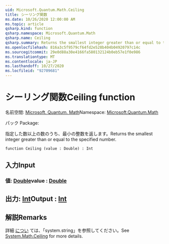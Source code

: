 ```yaml
---
uid: Microsoft.Quantum.Math.Ceiling
title: シーリング関数
ms.date: 10/26/2020 12:00:00 AM
ms.topic: article
qsharp.kind: function
qsharp.namespace: Microsoft.Quantum.Math
qsharp.name: Ceiling
qsharp.summary: Returns the smallest integer greater than or equal to the specified number.
ms.openlocfilehash: 816a3c5f9579cf64fd2e528b404b04920797c14c
ms.sourcegitcommit: 29e0d88a30e4166fa580132124b0eb57e1f0e986
ms.translationtype: MT
ms.contentlocale: ja-JP
ms.lasthandoff: 10/27/2020
ms.locfileid: "92709681"
---
```

# <a name="ceiling-function"></a><span data-ttu-id="a0d3f-102">シーリング関数</span><span class="sxs-lookup"><span data-stu-id="a0d3f-102">Ceiling function</span></span>

<span data-ttu-id="a0d3f-103">名前空間: [Microsoft. Quantum. Math](xref:Microsoft.Quantum.Math)</span><span class="sxs-lookup"><span data-stu-id="a0d3f-103">Namespace: [Microsoft.Quantum.Math](xref:Microsoft.Quantum.Math)</span></span>

<span data-ttu-id="a0d3f-104">パック [](https://nuget.org/packages/)</span><span class="sxs-lookup"><span data-stu-id="a0d3f-104">Package: [](https://nuget.org/packages/)</span></span>


<span data-ttu-id="a0d3f-105">指定した数以上の数のうち、最小の整数を返します。</span><span class="sxs-lookup"><span data-stu-id="a0d3f-105">Returns the smallest integer greater than or equal to the specified number.</span></span>

```qsharp
function Ceiling (value : Double) : Int
```


## <a name="input"></a><span data-ttu-id="a0d3f-106">入力</span><span class="sxs-lookup"><span data-stu-id="a0d3f-106">Input</span></span>

### <a name="value--double"></a><span data-ttu-id="a0d3f-107">値: [Double](xref:microsoft.quantum.lang-ref.double)</span><span class="sxs-lookup"><span data-stu-id="a0d3f-107">value : [Double](xref:microsoft.quantum.lang-ref.double)</span></span>





## <a name="output--int"></a><span data-ttu-id="a0d3f-108">出力: [Int](xref:microsoft.quantum.lang-ref.int)</span><span class="sxs-lookup"><span data-stu-id="a0d3f-108">Output : [Int](xref:microsoft.quantum.lang-ref.int)</span></span>



## <a name="remarks"></a><span data-ttu-id="a0d3f-109">解説</span><span class="sxs-lookup"><span data-stu-id="a0d3f-109">Remarks</span></span>

<span data-ttu-id="a0d3f-110">詳細 [につい](https://docs.microsoft.com/dotnet/api/system.math.ceiling) ては、「system.string」を参照してください。</span><span class="sxs-lookup"><span data-stu-id="a0d3f-110">See [System.Math.Ceiling](https://docs.microsoft.com/dotnet/api/system.math.ceiling) for more details.</span></span>